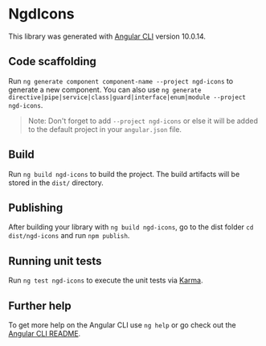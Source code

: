 # NgdIcons

This library was generated with [Angular CLI](https://github.com/angular/angular-cli) version 10.0.14.

## Code scaffolding

Run `ng generate component component-name --project ngd-icons` to generate a new component. You can also use `ng generate directive|pipe|service|class|guard|interface|enum|module --project ngd-icons`.
> Note: Don't forget to add `--project ngd-icons` or else it will be added to the default project in your `angular.json` file. 

## Build

Run `ng build ngd-icons` to build the project. The build artifacts will be stored in the `dist/` directory.

## Publishing

After building your library with `ng build ngd-icons`, go to the dist folder `cd dist/ngd-icons` and run `npm publish`.

## Running unit tests

Run `ng test ngd-icons` to execute the unit tests via [Karma](https://karma-runner.github.io).

## Further help

To get more help on the Angular CLI use `ng help` or go check out the [Angular CLI README](https://github.com/angular/angular-cli/blob/master/README.md).
